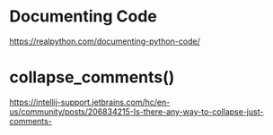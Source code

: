 # Documenting Code
https://realpython.com/documenting-python-code/

# collapse_comments()
https://intellij-support.jetbrains.com/hc/en-us/community/posts/206834215-Is-there-any-way-to-collapse-just-comments-
